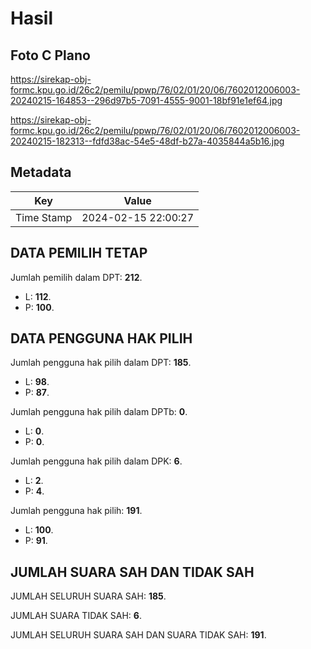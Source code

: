 # Hasil

## Foto C Plano

https://sirekap-obj-formc.kpu.go.id/26c2/pemilu/ppwp/76/02/01/20/06/7602012006003-20240215-164853--296d97b5-7091-4555-9001-18bf91e1ef64.jpg

https://sirekap-obj-formc.kpu.go.id/26c2/pemilu/ppwp/76/02/01/20/06/7602012006003-20240215-182313--fdfd38ac-54e5-48df-b27a-4035844a5b16.jpg


## Metadata

| Key        | Value               |
| ---------- | ------------------- |
| Time Stamp | 2024-02-15 22:00:27 |


## DATA PEMILIH TETAP

Jumlah pemilih dalam DPT: **212**.
 * L: **112**.
 * P: **100**.

## DATA PENGGUNA HAK PILIH

Jumlah pengguna hak pilih dalam DPT: **185**.
 * L: **98**.
 * P: **87**.

Jumlah pengguna hak pilih dalam DPTb: **0**.
 * L: **0**.
 * P: **0**.

Jumlah pengguna hak pilih dalam DPK: **6**.
 * L: **2**.
 * P: **4**.

Jumlah pengguna hak pilih: **191**.
 * L: **100**.
 * P: **91**.

## JUMLAH SUARA SAH DAN TIDAK SAH

JUMLAH SELURUH SUARA SAH: **185**.

JUMLAH SUARA TIDAK SAH: **6**.

JUMLAH SELURUH SUARA SAH DAN SUARA TIDAK SAH: **191**.


